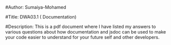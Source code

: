 #Author: Sumaiya-Mohamed

#Title: DWA03.1 ( Documentation)

#Description: This is a pdf document where I have listed my answers to various questions about how  documentation and jsdoc can be used to make your code easier to understand 
for your future self and other developers.
